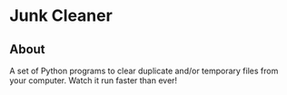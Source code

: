 # Junk Cleaner

## About

A set of Python programs to clear duplicate and/or temporary files from your computer. Watch it run faster than ever!
